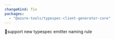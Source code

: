```yaml
---
changeKind: fix
packages:
  - "@azure-tools/typespec-client-generator-core"
---
```


support new typespec emitter naming rule